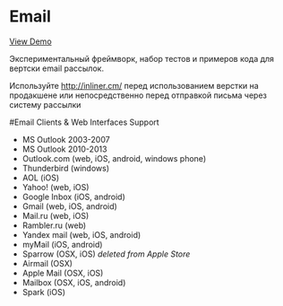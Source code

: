 # Email
<a href="http://dudeonthehorse.github.io/Email/">View Demo</a>

Экспериментальный фреймворк, набор тестов и примеров кода для вертски email рассылок.

Используйте http://inliner.cm/ перед использованием верстки на продакшене или непосредственно перед отправкой письма через систему рассылки

#Email Clients & Web Interfaces Support
- MS Outlook 2003-2007
- MS Outlook 2010-2013
- Outlook.com (web, iOS, android, windows phone)
- Thunderbird (windows)
- AOL (iOS)
- Yahoo! (web, iOS)
- Google Inbox (iOS, android)
- Gmail (web, iOS, android)
- Mail.ru (web, iOS)
- Rambler.ru (web)
- Yandex mail (web, iOS, android)
- myMail (iOS, android)
- Sparrow (OSX, iOS) <i>deleted from Apple Store</i>
- Airmail (OSX)
- Apple Mail (OSX, iOS)
- Mailbox (OSX, iOS, android)
- Spark (iOS)
